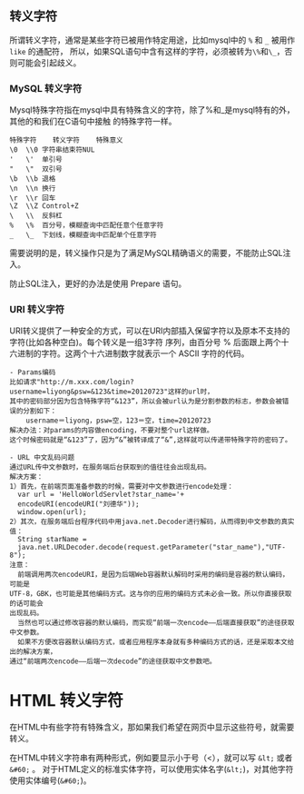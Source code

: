 ## 转义字符

所谓转义字符，通常是某些字符已被用作特定用途，比如mysql中的 `%` 和 `_` 被用作 `like` 的通配符，
所以，如果SQL语句中含有这样的字符，必须被转为`\%`和`\_`，否则可能会引起歧义。

### MySQL 转义字符
Mysql特殊字符指在mysql中具有特殊含义的字符，除了%和_是mysql特有的外，其他的和我们在C语句中接触
的特殊字符一样。

    特殊字符	转义字符	特殊意义
    \0	\\0	字符串结束符NUL
    '	\'	单引号
    "	\"	双引号
    \b	\\b	退格
    \n	\\n	换行
    \r	\\r	回车
    \Z	\\Z	Control+Z
    \	\\	反斜杠
    %	\%	百分号，模糊查询中匹配任意个任意字符
    _	\_	下划线，模糊查询中匹配单个任意字符

需要说明的是，转义操作只是为了满足MySQL精确语义的需要，不能防止SQL注入。

防止SQL注入，更好的办法是使用 Prepare 语句。

### URI 转义字符

URI转义提供了一种安全的方式，可以在URI内部插入保留字符以及原本不支持的字符(比如各种空白)。每个转义是一组3字符
序列，由百分号 % 后面跟上两个十六进制的字符。这两个十六进制数字就表示一个 ASCII 字符的代码。

    - Params编码
    比如请求"http://m.xxx.com/login?username=liyong&psw=&123&time=20120723"这样的url时，
    其中的密码部分因为包含特殊字符“&123”，所以会被url认为是分割参数的标志，参数会被错误的分割如下：
        username＝liyong，psw=空，123＝空，time=20120723
    解决办法：对params的内容做encoding，不要对整个url这样做。
    这个时候密码就是“&123”了，因为“&”被转译成了“&”,这样就可以传递带特殊字符的密码了。

    - URL 中文乱码问题
    通过URL传中文参数时，在服务端后台获取到的值往往会出现乱码。
    解决方案：
    1）首先，在前端页面准备参数的时候，需要对中文参数进行encode处理：
      var url = 'HelloWorldServlet?star_name='+
      encodeURI(encodeURI("刘德华"));
      window.open(url);
    2）其次，在服务端后台程序代码中用java.net.Decoder进行解码，从而得到中文参数的真实值：
      String starName = 
      java.net.URLDecoder.decode(request.getParameter("star_name"),"UTF-8");          
    注意：
      前端调用两次encodeURI，是因为后端Web容器默认解码时采用的编码是容器的默认编码，可能是
    UTF-8，GBK，也可能是其他编码方式。这与你的应用的编码方式未必会一致。所以你直接获取的话可能会
    出现乱码。
      当然也可以通过修改容器的默认编码，而实现“前端一次encode——后端直接获取”的途径获取中文参数。
      如果不方便改容器默认编码方式，或者应用程序本身就有多种编码方式的话，还是采取本文给出的解决方案，
    通过“前端两次encode——后端一次decode”的途径获取中文参数吧。
  
  
# HTML 转义字符
  
在HTML中有些字符有特殊含义，那如果我们希望在网页中显示这些符号，就需要转义。

在HTML中转义字符串有两种形式，例如要显示小于号（<），就可以写 `&lt;` 或者 `&#60;` 。
对于HTML定义的标准实体字符，可以使用实体名字(`&lt;`)，对其他字符使用实体编号(`&#60;`)。